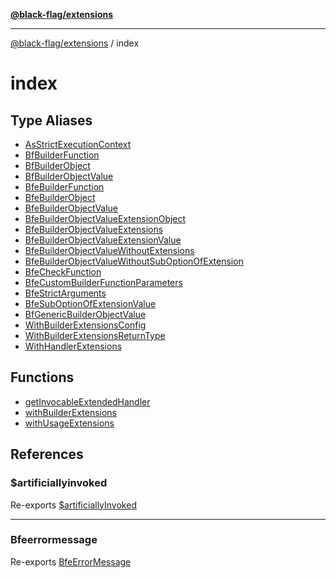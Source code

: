 [**@black-flag/extensions**][1]

---

[@black-flag/extensions][1] / index

# index

## Type Aliases

- [AsStrictExecutionContext][2]
- [BfBuilderFunction][3]
- [BfBuilderObject][4]
- [BfBuilderObjectValue][5]
- [BfeBuilderFunction][6]
- [BfeBuilderObject][7]
- [BfeBuilderObjectValue][8]
- [BfeBuilderObjectValueExtensionObject][9]
- [BfeBuilderObjectValueExtensions][10]
- [BfeBuilderObjectValueExtensionValue][11]
- [BfeBuilderObjectValueWithoutExtensions][12]
- [BfeBuilderObjectValueWithoutSubOptionOfExtension][13]
- [BfeCheckFunction][14]
- [BfeCustomBuilderFunctionParameters][15]
- [BfeStrictArguments][16]
- [BfeSubOptionOfExtensionValue][17]
- [BfGenericBuilderObjectValue][18]
- [WithBuilderExtensionsConfig][19]
- [WithBuilderExtensionsReturnType][20]
- [WithHandlerExtensions][21]

## Functions

- [getInvocableExtendedHandler][22]
- [withBuilderExtensions][23]
- [withUsageExtensions][24]

## References

### $artificiallyinvoked

Re-exports [$artificiallyInvoked][25]

---

### Bfeerrormessage

Re-exports [BfeErrorMessage][26]

[1]: ../README.md
[2]: type-aliases/AsStrictExecutionContext.md
[3]: type-aliases/BfBuilderFunction.md
[4]: type-aliases/BfBuilderObject.md
[5]: type-aliases/BfBuilderObjectValue.md
[6]: type-aliases/BfeBuilderFunction.md
[7]: type-aliases/BfeBuilderObject.md
[8]: type-aliases/BfeBuilderObjectValue.md
[9]: type-aliases/BfeBuilderObjectValueExtensionObject.md
[10]: type-aliases/BfeBuilderObjectValueExtensions.md
[11]: type-aliases/BfeBuilderObjectValueExtensionValue.md
[12]: type-aliases/BfeBuilderObjectValueWithoutExtensions.md
[13]: type-aliases/BfeBuilderObjectValueWithoutSubOptionOfExtension.md
[14]: type-aliases/BfeCheckFunction.md
[15]: type-aliases/BfeCustomBuilderFunctionParameters.md
[16]: type-aliases/BfeStrictArguments.md
[17]: type-aliases/BfeSubOptionOfExtensionValue.md
[18]: type-aliases/BfGenericBuilderObjectValue.md
[19]: type-aliases/WithBuilderExtensionsConfig.md
[20]: type-aliases/WithBuilderExtensionsReturnType.md
[21]: type-aliases/WithHandlerExtensions.md
[22]: functions/getInvocableExtendedHandler.md
[23]: functions/withBuilderExtensions.md
[24]: functions/withUsageExtensions.md
[25]: ../symbols/variables/$artificiallyInvoked.md
[26]: ../error/variables/BfeErrorMessage.md
